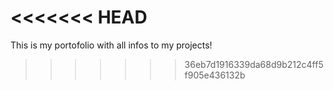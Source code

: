 <<<<<<< HEAD
=======
This is my portofolio with all infos to my projects!

>>>>>>> 36eb7d1916339da68d9b212c4ff5f905e436132b
